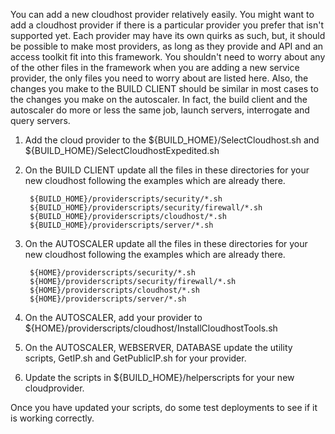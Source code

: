 You can add a new cloudhost provider relatively easily. You might want to add a cloudhost provider if there is a particular provider you prefer that isn't supported yet. Each provider may have its own quirks as such, but, it should be possible to make most providers, as long as they provide and API and an access toolkit fit into this framework. You shouldn't need to worry about any of the other files in the framework when you are adding a new service provider, the only files you need to worry about are listed here. Also, the changes you make to the BUILD CLIENT should be similar in most cases to the changes you make on the autoscaler. In fact, the build client and the autoscaler do more or less the same job, launch servers, interrogate and query servers.

1) Add the cloud provider to the ${BUILD_HOME}/SelectCloudhost.sh and ${BUILD_HOME}/SelectCloudhostExpedited.sh

2) On the BUILD CLIENT update all the files in these directories for your new cloudhost following the examples which are already there.
       
        ${BUILD_HOME}/providerscripts/security/*.sh
        ${BUILD_HOME}/providerscripts/security/firewall/*.sh
        ${BUILD_HOME}/providerscripts/cloudhost/*.sh
        ${BUILD_HOME}/providerscripts/server/*.sh

3) On the AUTOSCALER update all the files in these directories for your new cloudhost following the examples which are already there.
       
        ${HOME}/providerscripts/security/*.sh
        ${HOME}/providerscripts/security/firewall/*.sh
        ${HOME}/providerscripts/cloudhost/*.sh
        ${HOME}/providerscripts/server/*.sh

4) On the AUTOSCALER, add your provider to ${HOME}/providerscripts/cloudhost/InstallCloudhostTools.sh

5) On the AUTOSCALER, WEBSERVER, DATABASE update the utility scripts, GetIP.sh and GetPublicIP.sh for your provider.

6) Update the scripts in ${BUILD_HOME}/helperscripts for your new cloudprovider.

Once you have updated your scripts, do some test deployments to see if it is working correctly.
